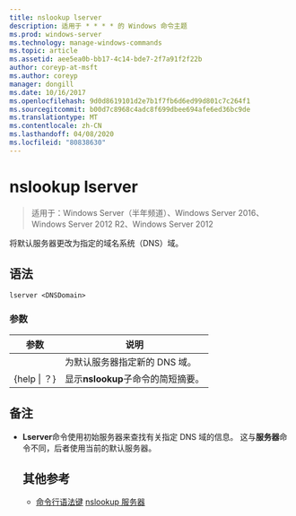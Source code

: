 ```yaml
---
title: nslookup lserver
description: 适用于 * * * * 的 Windows 命令主题
ms.prod: windows-server
ms.technology: manage-windows-commands
ms.topic: article
ms.assetid: aee5ea0b-bb17-4c14-bde7-2f7a91f2f22b
author: coreyp-at-msft
ms.author: coreyp
manager: dongill
ms.date: 10/16/2017
ms.openlocfilehash: 9d0d8619101d2e7b1f7fb6d6ed99d801c7c264f1
ms.sourcegitcommit: b00d7c8968c4adc8f699dbee694afe6ed36bc9de
ms.translationtype: MT
ms.contentlocale: zh-CN
ms.lasthandoff: 04/08/2020
ms.locfileid: "80838630"
---
```

# <a name="nslookup-lserver"></a>nslookup lserver

>适用于：Windows Server（半年频道）、Windows Server 2016、Windows Server 2012 R2、Windows Server 2012

将默认服务器更改为指定的域名系统（DNS）域。
## <a name="syntax"></a>语法
```
lserver <DNSDomain> 
```
### <a name="parameters"></a>参数

|    参数    |                      说明                      |
|-----------------|-------------------------------------------------------|
|   <DNSDomain>   | 为默认服务器指定新的 DNS 域。  |
| {help &#124; ？} | 显示**nslookup**子命令的简短摘要。 |

## <a name="remarks"></a>备注
- **Lserver**命令使用初始服务器来查找有关指定 DNS 域的信息。 这与**服务器**命令不同，后者使用当前的默认服务器。
  ## <a name="additional-references"></a>其他参考
  - [命令行语法键](command-line-syntax-key.md)
  [nslookup 服务器](nslookup-server.md)
